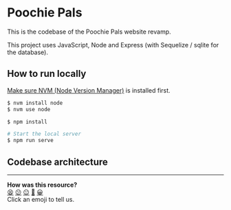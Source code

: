 # Poochie Pals

This is the codebase of the Poochie Pals website revamp. 

This project uses JavaScript, Node and Express (with Sequelize / sqlite for the database).

## How to run locally

[Make sure NVM (Node Version Manager)](https://github.com/nvm-sh/nvm) is installed first.

```bash
$ nvm install node
$ nvm use node

$ npm install

# Start the local server
$ npm run serve
```

## Codebase architecture



<!-- BEGIN GENERATED SECTION DO NOT EDIT -->

---

**How was this resource?**  
[😫](https://airtable.com/shrUJ3t7KLMqVRFKR?prefill_Repository=makersacademy%2Fpoochie-pals-webapp&prefill_File=README.md&prefill_Sentiment=😫) [😕](https://airtable.com/shrUJ3t7KLMqVRFKR?prefill_Repository=makersacademy%2Fpoochie-pals-webapp&prefill_File=README.md&prefill_Sentiment=😕) [😐](https://airtable.com/shrUJ3t7KLMqVRFKR?prefill_Repository=makersacademy%2Fpoochie-pals-webapp&prefill_File=README.md&prefill_Sentiment=😐) [🙂](https://airtable.com/shrUJ3t7KLMqVRFKR?prefill_Repository=makersacademy%2Fpoochie-pals-webapp&prefill_File=README.md&prefill_Sentiment=🙂) [😀](https://airtable.com/shrUJ3t7KLMqVRFKR?prefill_Repository=makersacademy%2Fpoochie-pals-webapp&prefill_File=README.md&prefill_Sentiment=😀)  
Click an emoji to tell us.

<!-- END GENERATED SECTION DO NOT EDIT -->
